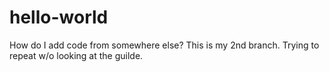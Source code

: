 # hello-world

How do I add code from somewhere else?  This is my 2nd branch.  Trying to repeat w/o looking at the guilde.

